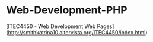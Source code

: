 # Web-Development-PHP

[ITEC4450 - Web Development Web Pages] (http://smithkatrina10.altervista.org/ITEC4450/index.html)

